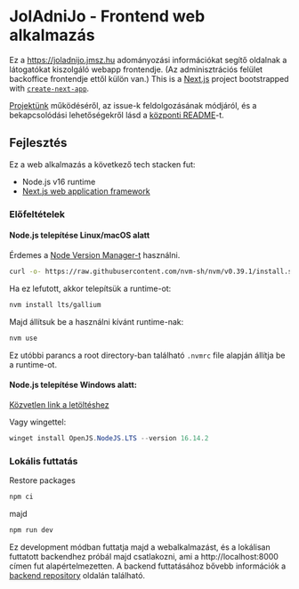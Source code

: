 # JolAdniJo - Frontend web alkalmazás

Ez a https://joladnijo.jmsz.hu adományozási információkat segítő oldalnak a látogatókat kiszolgáló webapp frontendje. (Az adminisztrációs felület backoffice frontendje ettől külön van.) This is a [Next.js](https://nextjs.org/) project bootstrapped with [`create-next-app`](https://github.com/vercel/next.js/tree/canary/packages/create-next-app).

[Projektünk](https://github.com/orgs/joladnijo/projects/1/) működéséről, az issue-k feldolgozásának módjáról, és a bekapcsolódási lehetőségekről lásd a [központi README](https://github.com/joladnijo/joladnijo-docs/blob/main/README.md#hogyan-seg%C3%ADthetsz---m%C5%B1k%C3%B6d%C3%A9s%C3%BCnk)-t.


## Fejlesztés
Ez a web alkalmazás a következő tech stacken fut:
- Node.js v16 runtime
- [Next.js web application framework](https://nextjs.org/)

### Előfeltételek


#### Node.js telepítése Linux/macOS alatt 

Érdemes a [Node Version Manager-t](https://github.com/nvm-sh/nvm#installing-and-updating) használni.
```sh
curl -o- https://raw.githubusercontent.com/nvm-sh/nvm/v0.39.1/install.sh | bash
```
Ha ez lefutott, akkor telepítsük a runtime-ot:
```sh
nvm install lts/gallium
```
Majd állítsuk be a használni kívánt runtime-nak:
```sh
nvm use
```
Ez utóbbi parancs a root directory-ban található `.nvmrc` file alapján állítja be a runtime-ot.


#### Node.js telepítése Windows alatt:

[Közvetlen link a letöltéshez](https://nodejs.org/dist/v16.14.2/node-v16.14.2-x64.msi)

Vagy wingettel:
```powershell
winget install OpenJS.NodeJS.LTS --version 16.14.2
```

### Lokális futtatás
Restore packages
```sh
npm ci
```
majd
```sh
npm run dev
```
Ez development módban futtatja majd a webalkalmazást, és a lokálisan futtatott backendhez próbál majd csatlakozni, ami a http://localhost:8000 címen fut alapértelmezetten. A backend futtatásához bővebb információk a [backend repository](https://github.com/joladnijo/joladnijo-backend) oldalán található.
